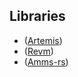 ## Libraries
- ([Artemis](https://github.com/paradigmxyz/artemis))
- ([Revm](https://github.com/bluealloy/revm))
- ([Amms-rs](https://github.com/darkforestry/amms-rs))
